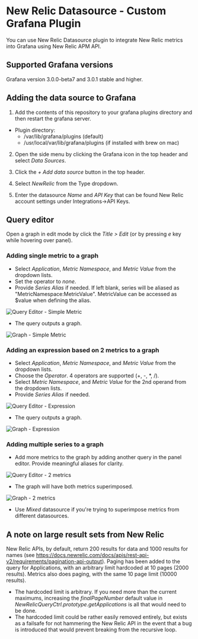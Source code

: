 # New Relic Datasource - Custom Grafana Plugin
You can use New Relic Datasource plugin to integrate New Relic metrics into Grafana using New Relic APM API. 

## Supported Grafana versions
Grafana version 3.0.0-beta7 and 3.0.1 stable and higher.

## Adding the data source to Grafana

1. Add the contents of this repository to your grafana plugins directory and then restart the grafana server.
- Plugin directory: 
  - /var/lib/grafana/plugins (default)
  - /usr/local/var/lib/grafana/plugins (if installed with brew on mac)

2. Open the side menu by clicking the Grafana icon in the top header and select *Data Sources*.

3. Click the *+ Add data source* button in the top header.

4. Select *NewRelic* from the Type dropdown.

5. Enter the datasource *Name* and *API Key* that can be found New Relic account settings under Integrations->API Keys.

## Query editor
Open a graph in edit mode by click the *Title > Edit* (or by pressing *e* key while hovering over panel).

### Adding single metric to a graph
- Select *Application*, *Metric Namespace*, and *Metric Value* from the dropdown lists.
- Set the operator to *none*.
- Provide *Series Alias* if needed. If left blank, series will be aliased as "MetricNamespace:MetricValue". MetricValue can be accessed as $value when defining the alias. 

![Query Editor - Simple Metric](misc/query-editor-simple-metric.png)

- The query outputs a graph.

![Graph - Simple Metric](misc/graph-simple-metric.png)

### Adding an expression based on 2 metrics to a graph
- Select *Application*, *Metric Namespace*, and *Metric Value* from the dropdown lists.
- Choose the *Operator*. 4 operators are supported (+, -, *, /).
- Select *Metric Namespace*, and *Metric Value* for the 2nd operand from the dropdown lists.
- Provide *Series Alias* if needed.

![Query Editor - Expression](misc/query-editor-expression.png)

- The query outputs a graph.

![Graph - Expression](misc/graph-expression.png)

### Adding multiple series to a graph
- Add more metrics to the graph by adding another query in the panel editor. Provide meaningful aliases for clarity.

![Query Editor - 2 metrics](misc/query-editor-2-metrics.png)

- The graph will have both metrics superimposed.

![Graph - 2 metrics](misc/graph-2-metrics.png)

- Use *Mixed* datasource if you're trying to superimpose metrics from different datasources.

## A note on large result sets from New Relic
New Relic APIs, by default, return 200 results for data and 1000 results for names (see https://docs.newrelic.com/docs/apis/rest-api-v2/requirements/pagination-api-output). Paging has been added to the query for Applications, with an arbitrary limit hardcoded at 10 pages (2000 results). Metrics also does paging, with the same 10 page limit (10000 results).
- The hardcoded limit is arbitrary. If you need more than the current maximums, increasing the *finalPageNumber* default value in *NewRelicQueryCtrl.prototype.getApplications* is all that would need to be done.
- The hardcoded limit could be rather easily removed entirely, but exists as a failsafe for not hammering the New Relic API in the event that a bug is introduced that would prevent breaking from the recursive loop.


